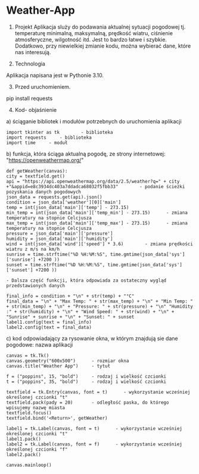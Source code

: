 # Weather-App

1. Projekt
Aplikacja sluży do podawania aktualnej sytuacji pogodowej tj. temperaturę minimalną, maksymalną, prędkość wiatru, ciśnienie atmosferyczne, wilgotność itd.
Jest to bardzo łatwe i szybkie. Dodatkowo, przy niewielkiej zmianie kodu, można wybierać dane, które nas interesują.

2. Technologia

Aplikacja napisana jest w Pythonie 3.10.

3. Przed uruchomieniem.

pip install requests

4. Kod- objaśnienie

 a) ściąganie bibliotek i modułów potrzebnych do uruchomienia aplikacji

    import tkinter as tk        - biblioteka
    import requests     - biblioteka 
    import time     - moduł

 b) funkcja, która ściąga aktualną pogodę, ze strony internetowej: "https://openweathermap.org/" 
 
    def getWeather(canvas):
    city = textfield.get()
    api = "https://api.openweathermap.org/data/2.5/weather?q=" + city +"&appid=e8c3934dc403a7ddadca68032f5fbb33"        - podanie ścieżki pozyskania danych pogodowych
    json_data = requests.get(api).json()
    condition = json_data['weather'][0]['main']
    temp = int(json_data['main']['temp'] - 273.15)
    min_temp = int(json_data['main']['temp_min'] - 273.15)      - zmiana temperatury na stopnie Celcjusza
    max_temp = int(json_data['main']['temp_max'] - 273.15)      - zmiana temperatury na stopnie Celcjusza
    pressure = json_data['main']['pressure']
    humidity = json_data['main']['humidity']
    wind = int(json_data['wind']['speed'] * 3.6)        - zmiana prędkości wiatru z m/s na km/h
    sunrise = time.strftime("%D %H:%M:%S", time.gmtime(json_data['sys']['sunrise'] +7200 ))
    sunset = time.strftime("%D %H:%M:%S", time.gmtime(json_data['sys']['sunset'] +7200 ))

    - Dalsza część funkcji, która odpowiada za ostateczny wygląd przedstawionych danych

    final_info = condition + "\n" + str(temp) + "°C"
    final_data = "\n" + "Max Temp: " + str(max_temp) + "\n" + "Min Temp: " + str(min_temp) + "\n" + "Pressure: " + str(pressure) + "\n" "Humidity :" + str(humidity) + "\n" + "Wind Speed: " + str(wind) + "\n" + "Sunrise" + sunrise + "\n" + "Sunset: " + sunset
    label1.config(text = final_info)
    label2.config(text = final_data)

 c) kod odpowiadający za rysowanie okna, w którym znajdują sie dane pogodowe: nazwa aplikacji

    canvas = tk.Tk()
    canvas.geometry("600x500")      - rozmiar okna
    canvas.title("Weather App")     - tytuł

    f = ("poppins", 15, "bold")     - rodzaj i wielkość czcionki
    t = ("poppins", 35, "bold")     - rodzaj i wielkość czcionki

    textfield = tk.Entry(canvas, font = t)      - wykorzystanie wcześniej określonej czcionki "t"
    textfield.pack(pady = 20)       - odległość paska, do którego wpisujemy nazwę miasta
    textfield.focus()
    textfield.bind('<Return>', getWeather)

    label1 = tk.Label(canvas, font = t)      - wykorzystanie wcześniej określonej czcionki "t"
    label1.pack()
    label2 = tk.Label(canvas, font = f)      - wykorzystanie wcześniej określonej czcionki "f"
    label2.pack()

    canvas.mainloop()

